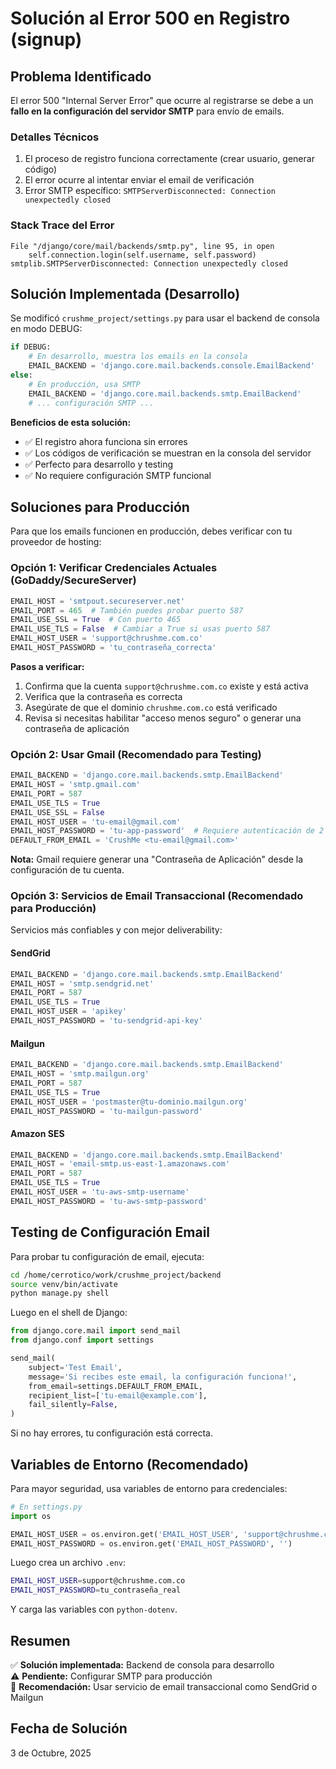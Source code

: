 # Solución al Error 500 en Registro (signup)

## Problema Identificado

El error 500 "Internal Server Error" que ocurre al registrarse se debe a un **fallo en la configuración del servidor SMTP** para envío de emails.

### Detalles Técnicos

1. El proceso de registro funciona correctamente (crear usuario, generar código)
2. El error ocurre al intentar enviar el email de verificación
3. Error SMTP específico: `SMTPServerDisconnected: Connection unexpectedly closed`

### Stack Trace del Error

```
File "/django/core/mail/backends/smtp.py", line 95, in open
    self.connection.login(self.username, self.password)
smtplib.SMTPServerDisconnected: Connection unexpectedly closed
```

## Solución Implementada (Desarrollo)

Se modificó `crushme_project/settings.py` para usar el backend de consola en modo DEBUG:

```python
if DEBUG:
    # En desarrollo, muestra los emails en la consola
    EMAIL_BACKEND = 'django.core.mail.backends.console.EmailBackend'
else:
    # En producción, usa SMTP
    EMAIL_BACKEND = 'django.core.mail.backends.smtp.EmailBackend'
    # ... configuración SMTP ...
```

**Beneficios de esta solución:**
- ✅ El registro ahora funciona sin errores
- ✅ Los códigos de verificación se muestran en la consola del servidor
- ✅ Perfecto para desarrollo y testing
- ✅ No requiere configuración SMTP funcional

## Soluciones para Producción

Para que los emails funcionen en producción, debes verificar con tu proveedor de hosting:

### Opción 1: Verificar Credenciales Actuales (GoDaddy/SecureServer)

```python
EMAIL_HOST = 'smtpout.secureserver.net'
EMAIL_PORT = 465  # También puedes probar puerto 587
EMAIL_USE_SSL = True  # Con puerto 465
EMAIL_USE_TLS = False  # Cambiar a True si usas puerto 587
EMAIL_HOST_USER = 'support@chrushme.com.co'
EMAIL_HOST_PASSWORD = 'tu_contraseña_correcta'
```

**Pasos a verificar:**
1. Confirma que la cuenta `support@chrushme.com.co` existe y está activa
2. Verifica que la contraseña es correcta
3. Asegúrate de que el dominio `chrushme.com.co` está verificado
4. Revisa si necesitas habilitar "acceso menos seguro" o generar una contraseña de aplicación

### Opción 2: Usar Gmail (Recomendado para Testing)

```python
EMAIL_BACKEND = 'django.core.mail.backends.smtp.EmailBackend'
EMAIL_HOST = 'smtp.gmail.com'
EMAIL_PORT = 587
EMAIL_USE_TLS = True
EMAIL_USE_SSL = False
EMAIL_HOST_USER = 'tu-email@gmail.com'
EMAIL_HOST_PASSWORD = 'tu-app-password'  # Requiere autenticación de 2 factores
DEFAULT_FROM_EMAIL = 'CrushMe <tu-email@gmail.com>'
```

**Nota:** Gmail requiere generar una "Contraseña de Aplicación" desde la configuración de tu cuenta.

### Opción 3: Servicios de Email Transaccional (Recomendado para Producción)

Servicios más confiables y con mejor deliverability:

#### SendGrid
```python
EMAIL_BACKEND = 'django.core.mail.backends.smtp.EmailBackend'
EMAIL_HOST = 'smtp.sendgrid.net'
EMAIL_PORT = 587
EMAIL_USE_TLS = True
EMAIL_HOST_USER = 'apikey'
EMAIL_HOST_PASSWORD = 'tu-sendgrid-api-key'
```

#### Mailgun
```python
EMAIL_BACKEND = 'django.core.mail.backends.smtp.EmailBackend'
EMAIL_HOST = 'smtp.mailgun.org'
EMAIL_PORT = 587
EMAIL_USE_TLS = True
EMAIL_HOST_USER = 'postmaster@tu-dominio.mailgun.org'
EMAIL_HOST_PASSWORD = 'tu-mailgun-password'
```

#### Amazon SES
```python
EMAIL_BACKEND = 'django.core.mail.backends.smtp.EmailBackend'
EMAIL_HOST = 'email-smtp.us-east-1.amazonaws.com'
EMAIL_PORT = 587
EMAIL_USE_TLS = True
EMAIL_HOST_USER = 'tu-aws-smtp-username'
EMAIL_HOST_PASSWORD = 'tu-aws-smtp-password'
```

## Testing de Configuración Email

Para probar tu configuración de email, ejecuta:

```bash
cd /home/cerrotico/work/crushme_project/backend
source venv/bin/activate
python manage.py shell
```

Luego en el shell de Django:

```python
from django.core.mail import send_mail
from django.conf import settings

send_mail(
    subject='Test Email',
    message='Si recibes este email, la configuración funciona!',
    from_email=settings.DEFAULT_FROM_EMAIL,
    recipient_list=['tu-email@example.com'],
    fail_silently=False,
)
```

Si no hay errores, tu configuración está correcta.

## Variables de Entorno (Recomendado)

Para mayor seguridad, usa variables de entorno para credenciales:

```python
# En settings.py
import os

EMAIL_HOST_USER = os.environ.get('EMAIL_HOST_USER', 'support@chrushme.com.co')
EMAIL_HOST_PASSWORD = os.environ.get('EMAIL_HOST_PASSWORD', '')
```

Luego crea un archivo `.env`:
```bash
EMAIL_HOST_USER=support@chrushme.com.co
EMAIL_HOST_PASSWORD=tu_contraseña_real
```

Y carga las variables con `python-dotenv`.

## Resumen

✅ **Solución implementada:** Backend de consola para desarrollo  
⚠️ **Pendiente:** Configurar SMTP para producción  
📝 **Recomendación:** Usar servicio de email transaccional como SendGrid o Mailgun

## Fecha de Solución
3 de Octubre, 2025



